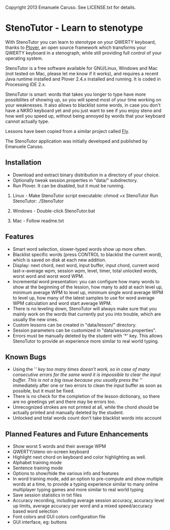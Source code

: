 Copyright 2013 Emanuele Caruso. See LICENSE.txt for details.

StenoTutor - Learn to stenotype
===============================

With StenoTutor you can learn to stenotype on your QWERTY keyboard, thanks to [Plover](https://github.com/plover/plover), an open source framework which transforms your QWERTY keyboard in a stenograph, while still providing full control of your operating system.

StenoTutor is a free software available for GNU/Linux, Windows and Mac (not tested on Mac, please let me know if it works), and requires a recent Java runtime installed and Plover 2.4.x installed and running. It is coded in Processing IDE 2.x.

StenoTutor is smart: words that takes you longer to type have more possibilites of showing up, so you will spend most of your time working on your weaknesses. It also allows to blacklist some words, in case you don't have a NKRO keyboard yet and you just want to see if you enjoy steno and how well you speed up, without being annoyed by words that your keyboard cannot actually type.

Lessons have been copied from a similar project called [Fly](https://launchpad.net/flyploverfly).

The StenoTutor application was initially developed and published by Emanuele Caruso.

Installation
------------

* Download and extract binary distribution in a directory of your choice.
* Optionally tweak session.properties in "data/" subdirectory.
* Run Plover. It can be disabled, but it must be running.

1. Linux - 
Make StenoTutor script executable:
     chmod +x StenoTutor
Run StenoTutor:
    ./StenoTutor

2. Windows - 
Double-click StenoTutor.bat

3. Mac - 
Follow readme.txt

Features
--------
* Smart word selection, slower-typed words show up more often.
* Blacklist specific words (press CONTROL to blacklist the current word), which is saved on disk at each new addition.
* Display: next chord, next word, input buffer, input chord, current word last-x-average wpm, session wpm, level, timer, total unlocked words, worst word and worst word WPM.
* Incremental word presentation: you can configure how many words to show at the beginning of the lession, how many to add at each level up, minimum average WPM to level up, minimum single word average WPM to level up, how many of the latest samples to use for word average WPM calculation and word start average WPM.
* There is no leveling down, StenoTutor will always make sure that you mainly work on the words that currently put you into trouble, which are usually the new ones.
* Custom lessons can be created in "data/lesson/" directory.
* Session parameters can be customized in "data/session.properties".
* Errors must be manually deleted by the student with '*' key. This allows StenoTutor to provide an experience more similar to real world typing.

Known Bugs
----------
* Using the '*' key too many times doesn't work, so in case of many consecutive errors for the same word it is impossible to clear the input buffer. This is not a big issue because you usually press the '*' immediately after one or two errors to clean the input buffer as soon as possible, but it must be fixed.
* There is no check for the completion of the lesson dictionary, so there are no greetings yet and there may be errors too.
* Unrecognized strokes are not printed at all, while the chord should be actually printed and manually deleted by the student.
* Unlocked and total words count don't take blacklist words into account

Planned Features and Future Enhancements
----------------------------------------
* Show worst 5 words and their average WPM
* QWERTY/steno on-screen keyboard
* Highlight next chord on keyboard and color highlighting as well.
* Alphabet training mode
* Sentence training mode
* Options to show/hide the various info and features
* In word training mode, add an option to pre-compute and show multiple words at a time, to provide a typing experience similar to many online multiplayer typing games and more similar to real world typing
* Save session statistics in txt files
* Accuracy recording, including average session accuracy, accuracy level up limits, average accuracy per word and a mixed speed/accuracy based word selection
* Font colors and GUI colors configuration file
* GUI interface, eg: buttons